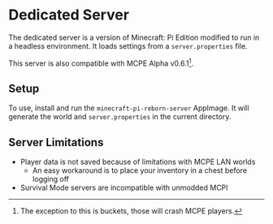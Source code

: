 # Dedicated Server
The dedicated server is a version of Minecraft: Pi Edition modified to run in a headless environment. It loads settings from a `server.properties` file.

This server is also compatible with MCPE Alpha v0.6.1[^1].

## Setup
To use, install and run the `minecraft-pi-reborn-server` AppImage. It will generate the world and `server.properties` in the current directory.

## Server Limitations

* Player data is not saved because of limitations with MCPE LAN worlds
  * An easy workaround is to place your inventory in a chest before logging off
* Survival Mode servers are incompatible with unmodded MCPI

[^1]: The exception to this is buckets, those will crash MCPE players.
